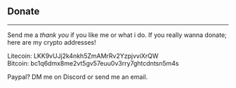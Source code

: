 ## Donate

---

Send me a _thank you_ if you like me or what i do.
If you really wanna donate; here are my crypto addresses!

Litecoin: LKK9vUJj2k4nkh5ZmAMrRv2YzpjvviXrQW  
Bitcoin: bc1q6dmx8me2vt5gv57euu0v3rry7ghtcdntsn5m4s

Paypal? DM me on Discord or send me an email.
